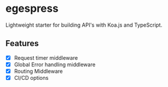 # egespress

Lightweight starter for building API's with Koa.js and TypeScript.

## Features

-   [x] Request timer middleware
-   [x] Global Error handling middleware
-   [x] Routing Middleware
-   [x] CI/CD options
